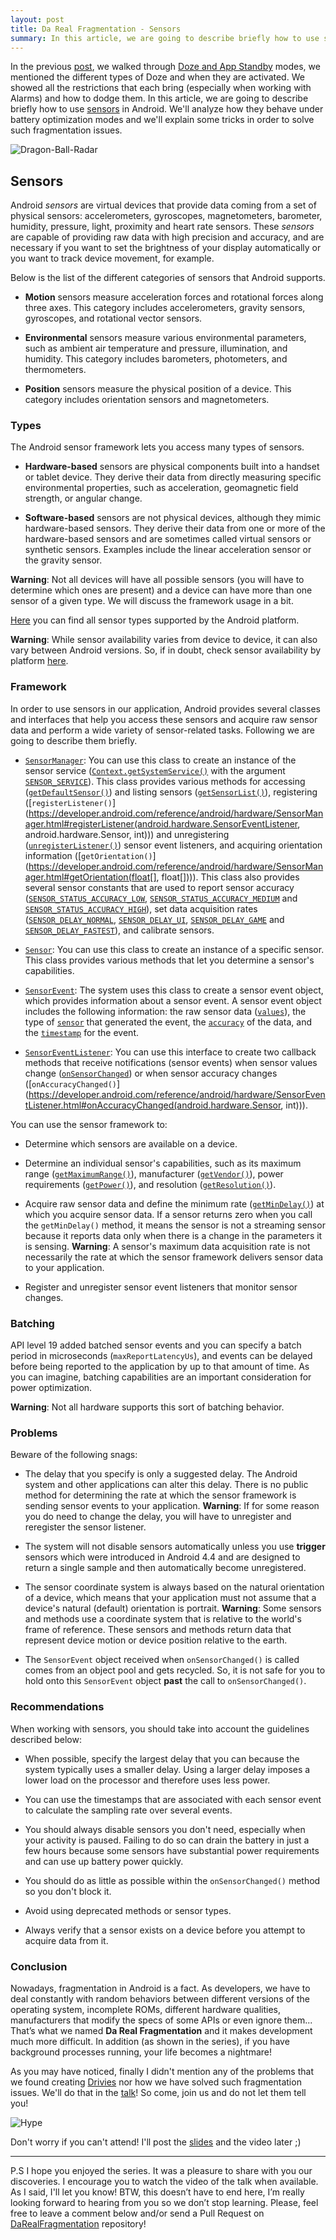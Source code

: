 ```yaml
---
layout: post
title: Da Real Fragmentation - Sensors
summary: In this article, we are going to describe briefly how to use sensors in Android. We'll analyze how they behave under battery optimization modes and we'll explain some tricks in order to solve such fragmentation issues.
---
```


In the previous [post](http://pguardiola.com/blog/darealfragmentation-doze/), we walked through [Doze and App Standby](https://developer.android.com/training/monitoring-device-state/doze-standby.html) modes, we mentioned the different types of Doze and when they are activated. We showed all the restrictions that each bring (especially when working with Alarms) and how to dodge them. In this article, we are going to describe briefly how to use [sensors](https://developer.android.com/guide/topics/sensors/sensors_overview.html) in Android. We'll analyze how they behave under battery optimization modes and we'll explain some tricks in order to solve such fragmentation issues.

<!-- more -->

![Dragon-Ball-Radar](https://raw.githubusercontent.com/Guardiola31337/guardiola31337.github.io/master/art/darealfragmentation/sensors/dragon-ball-radar.gif)

## Sensors

Android _sensors_ are virtual devices that provide data coming from a set of physical sensors: accelerometers, gyroscopes, magnetometers, barometer, humidity, pressure, light, proximity and heart rate sensors. These _sensors_ are capable of providing raw data with high precision and accuracy, and are necessary if you want to set the brightness of your display automatically or you want to track device movement, for example.

Below is the list of the different categories of sensors that Android supports.

* **Motion** sensors measure acceleration forces and rotational forces along three axes. This category includes accelerometers, gravity sensors, gyroscopes, and rotational vector sensors.

* **Environmental** sensors measure various environmental parameters, such as ambient air temperature and pressure, illumination, and humidity. This category includes barometers, photometers, and thermometers.

* **Position** sensors measure the physical position of a device. This category includes orientation sensors and magnetometers.

### Types

The Android sensor framework lets you access many types of sensors.

* **Hardware-based** sensors are physical components built into a handset or tablet device. They derive their data from directly measuring specific environmental properties, such as acceleration, geomagnetic field strength, or angular change.

* **Software-based** sensors are not physical devices, although they mimic hardware-based sensors. They derive their data from one or more of the hardware-based sensors and are sometimes called virtual sensors or synthetic sensors. Examples include the linear acceleration sensor or the gravity sensor.

**Warning**: Not all devices will have all possible sensors (you will have to determine which ones are present) and a device can have more than one sensor of a given type. We will discuss the framework usage in a bit.

[Here](https://source.android.com/devices/sensors/sensor-types.html) you can find all sensor types supported by the Android platform.

**Warning**: While sensor availability varies from device to device, it can also vary between Android versions. So, if in doubt, check sensor availability by platform [here](https://developer.android.com/guide/topics/sensors/sensors_overview.html#table2).

### Framework

In order to use sensors in our application, Android provides several classes and interfaces that help you access these sensors and acquire raw sensor data and perform a wide variety of sensor-related tasks. Following we are going to describe them briefly. 

* [`SensorManager`](https://developer.android.com/reference/android/hardware/SensorManager.html): You can use this class to create an instance of the sensor service ([`Context.getSystemService()`](https://developer.android.com/reference/android/content/Context.html#getSystemService(java.lang.String)) with the argument [`SENSOR_SERVICE`](https://developer.android.com/reference/android/content/Context.html#SENSOR_SERVICE)). This class provides various methods for accessing ([`getDefaultSensor()`](https://developer.android.com/reference/android/hardware/SensorManager.html#getDefaultSensor(int))) and listing sensors ([`getSensorList()`](https://developer.android.com/reference/android/hardware/SensorManager.html#getSensorList(int))), registering ([`registerListener()`](https://developer.android.com/reference/android/hardware/SensorManager.html#registerListener(android.hardware.SensorEventListener, android.hardware.Sensor, int))) and unregistering ([`unregisterListener()`](https://developer.android.com/reference/android/hardware/SensorManager.html#unregisterListener(android.hardware.SensorEventListener))) sensor event listeners, and acquiring orientation information ([`getOrientation()`](https://developer.android.com/reference/android/hardware/SensorManager.html#getOrientation(float[], float[]))). This class also provides several sensor constants that are used to report sensor accuracy ([`SENSOR_STATUS_ACCURACY_LOW`](https://developer.android.com/reference/android/hardware/SensorManager.html#SENSOR_STATUS_ACCURACY_LOW), [`SENSOR_STATUS_ACCURACY_MEDIUM`](https://developer.android.com/reference/android/hardware/SensorManager.html#SENSOR_STATUS_ACCURACY_MEDIUM) and [`SENSOR_STATUS_ACCURACY_HIGH`](https://developer.android.com/reference/android/hardware/SensorManager.html#SENSOR_STATUS_ACCURACY_HIGH)), set data acquisition rates ([`SENSOR_DELAY_NORMAL`](https://developer.android.com/reference/android/hardware/SensorManager.html#SENSOR_DELAY_NORMAL), [`SENSOR_DELAY_UI`](https://developer.android.com/reference/android/hardware/SensorManager.html#SENSOR_DELAY_UI), [`SENSOR_DELAY_GAME`](https://developer.android.com/reference/android/hardware/SensorManager.html#SENSOR_DELAY_GAME) and [`SENSOR_DELAY_FASTEST`](https://developer.android.com/reference/android/hardware/SensorManager.html#SENSOR_DELAY_FASTEST)), and calibrate sensors.

* [`Sensor`](https://developer.android.com/reference/android/hardware/Sensor.html): You can use this class to create an instance of a specific sensor. This class provides various methods that let you determine a sensor's capabilities.

* [`SensorEvent`](https://developer.android.com/reference/android/hardware/SensorEvent.html): The system uses this class to create a sensor event object, which provides information about a sensor event. A sensor event object includes the following information: the raw sensor data ([`values`](https://developer.android.com/reference/android/hardware/SensorEvent.html#values)), the type of [`sensor`](https://developer.android.com/reference/android/hardware/SensorEvent.html#sensor) that generated the event, the [`accuracy`](https://developer.android.com/reference/android/hardware/SensorEvent.html#accuracy) of the data, and the [`timestamp`](https://developer.android.com/reference/android/hardware/SensorEvent.html#timestamp) for the event.

* [`SensorEventListener`](https://developer.android.com/reference/android/hardware/SensorEventListener.html): You can use this interface to create two callback methods that receive notifications (sensor events) when sensor values change ([`onSensorChanged`](https://developer.android.com/reference/android/hardware/SensorEventListener.html#onSensorChanged(android.hardware.SensorEvent))) or when sensor accuracy changes ([`onAccuracyChanged()`](https://developer.android.com/reference/android/hardware/SensorEventListener.html#onAccuracyChanged(android.hardware.Sensor, int))).

You can use the sensor framework to:

* Determine which sensors are available on a device.

* Determine an individual sensor's capabilities, such as its maximum range ([`getMaximumRange()`](https://developer.android.com/reference/android/hardware/Sensor.html#getMaximumRange())), manufacturer ([`getVendor()`](https://developer.android.com/reference/android/hardware/Sensor.html#getVendor())), power requirements ([`getPower()`](https://developer.android.com/reference/android/hardware/Sensor.html#getPower())), and resolution ([`getResolution()`](https://developer.android.com/reference/android/hardware/Sensor.html#getResolution())).

* Acquire raw sensor data and define the minimum rate ([`getMinDelay()`](https://developer.android.com/reference/android/hardware/Sensor.html#getMinDelay())) at which you acquire sensor data. If a sensor returns zero when you call the `getMinDelay()` method, it means the sensor is not a streaming sensor because it reports data only when there is a change in the parameters it is sensing.
  **Warning**: A sensor's maximum data acquisition rate is not necessarily the rate at which the sensor framework delivers sensor data to your application.

* Register and unregister sensor event listeners that monitor sensor changes.

### Batching

API level 19 added batched sensor events and you can specify a batch period in microseconds (`maxReportLatencyUs`), and events can be delayed before being reported to the application by up to that amount of time. As you can imagine, batching capabilities are an important consideration for power optimization.

**Warning**: Not all hardware supports this sort of batching behavior.

### Problems

Beware of the following snags:

* The delay that you specify is only a suggested delay. The Android system and other applications can alter this delay. There is no public method for determining the rate at which the sensor framework is sending sensor events to your application.
  **Warning**: If for some reason you do need to change the delay, you will have to unregister and reregister the sensor listener.

* The system will not disable sensors automatically unless you use __trigger__ sensors which were introduced in Android 4.4 and are designed to return a single sample and then automatically become unregistered.

* The sensor coordinate system is always based on the natural orientation of a device, which means that your application must not assume that a device's natural (default) orientation is portrait.
  **Warning**: Some sensors and methods use a coordinate system that is relative to the world's frame of reference. These sensors and methods return data that represent device motion or device position relative to the earth.

* The `SensorEvent` object received when `onSensorChanged()` is called comes from an object pool and gets recycled. So, it is not safe for you to hold onto this `SensorEvent` object **past** the call to `onSensorChanged()`.

### Recommendations

When working with sensors, you should take into account the guidelines described below:

* When possible, specify the largest delay that you can because the system typically uses a smaller delay. Using a larger delay imposes a lower load on the processor and therefore uses less power.

* You can use the timestamps that are associated with each sensor event to calculate the sampling rate over several events.

* You should always disable sensors you don't need, especially when your activity is paused. Failing to do so can drain the battery in just a few hours because some sensors have substantial power requirements and can use up battery power quickly.

* You should do as little as possible within the `onSensorChanged()` method so you don't block it.

* Avoid using deprecated methods or sensor types.

* Always verify that a sensor exists on a device before you attempt to acquire data from it.

### Conclusion

Nowadays, fragmentation in Android is a fact. As developers, we have to deal constantly with random behaviors between different versions of the operating system, incomplete ROMs, different hardware qualities, manufacturers that modify the specs of some APIs or even ignore them...
That’s what we named **Da Real Fragmentation** and it makes development much more difficult. In addition (as shown in the series), if you have background processes running, your life becomes a nightmare!

As you may have noticed, finally I didn't mention any of the problems that we found creating [Drivies](https://drivies.onelink.me/692963081?pid=ownmedia&c=pguardiola) nor how we have solved such fragmentation issues. We'll do that in the [talk](http://2016.codemotion.es/agenda.html#5732408326356992/84644004)! So come, join us and do not let them tell you!

![Hype](https://raw.githubusercontent.com/Guardiola31337/guardiola31337.github.io/master/art/darealfragmentation/sensors/hype.gif)

Don't worry if you can't attend! I'll post the [slides](https://speakerdeck.com/guardiola31337/da-real-fragmentation-explained-codemotion-2016) and the video later ;)

___

P.S I hope you enjoyed the series. It was a pleasure to share with you our discoveries. I encourage you to watch the video of the talk when available. As I said, I'll let you know!
BTW, this doesn’t have to end here, I’m really looking forward to hearing from you so we don’t stop learning. Please, feel free to leave a comment below and/or send a Pull Request on [DaRealFragmentation](https://github.com/Guardiola31337/darealfragmentation) repository!